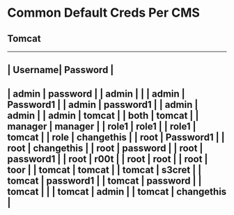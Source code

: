# Common Default Creds Per CMS
## Tomcat

------------------------  
| Username|	Password   |
------------------------
| admin	  | password   |
| admin	  |            | 
| admin	  | Password1  |
| admin	  | password1  |
| admin	  | admin      |
| admin	  | tomcat     |
| both	  | tomcat     |
| manager	| manager    |
| role1	  | role1      |
| role1	  | tomcat     |
| role	  | changethis |
| root	  | Password1  |
| root	  | changethis |
| root	  | password   | 
| root	  | password1  |
| root	  | r00t       | 
| root	  | root       |
| root	  | toor       |
| tomcat	| tomcat     | 
| tomcat	| s3cret     |
| tomcat	| password1  |
| tomcat	| password   | 
| tomcat	|            | 
| tomcat	| admin      | 
| tomcat	| changethis |
-----------------------

